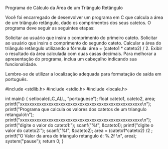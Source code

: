Programa de Cálculo da Área de um Triângulo Retângulo

Você foi encarregado de desenvolver um programa em C que calcula a área de um triângulo retângulo, dado os comprimentos dos seus catetos. O programa deve seguir as seguintes etapas:

Solicitar ao usuário que insira o comprimento do primeiro cateto.
Solicitar ao usuário que insira o comprimento do segundo cateto.
Calcular a área do triângulo retângulo utilizando a fórmula: área = (cateto1 * cateto2) / 2.
Exibir o resultado da área calculada com duas casas decimais.
Para melhorar a apresentação do programa, inclua um cabeçalho indicando sua funcionalidade.

Lembre-se de utilizar a localização adequada para formatação de saída em português.

#include <stdlib.h>
#include <stdio.h>
#include <locale.h>

int main()
{
	setlocale(LC_ALL, "portuguese"); 
	float cateto1, cateto2, area;
	printf("xxxxxxxxxxxxxxxxxxxxxxxxxxxxxxxxxxxxxxxxxxxxxxxxxxx\n");
	printf("Programa que calcula os valores dos catetos de um triangulo retangulo\n");
	printf("xxxxxxxxxxxxxxxxxxxxxxxxxxxxxxxxxxxxxxxxxxxxxxxxxxx\n");
	printf("digite o valor do cateto1:");
	scanf("%f", &cateto1);
	printf("digite o valor do cateto2:");
	scanf("%f", &cateto2);
	area = (cateto1*cateto2) /2 ; 
	printf("O Valor da area do triangulo retangulo é: %.2f \n", area);
	system("pause");
	return 0;
}
